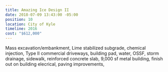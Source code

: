 ```yaml
---
title: Amazing Ice Design II
date: 2018-07-09 13:43:00 -05:00
position: 10
location: City of Kyle
timeline: 2016
cost: "$612,000"
---
```


Mass excavation/embankment, Lime stabilized subgrade, chemical injection, Type II commercial driveways, building pad, water, OSSF, storm drainage, sidewalk, reinforced concrete slab, 9,000 sf metal building, finish out on building elecrical, paving improvements,